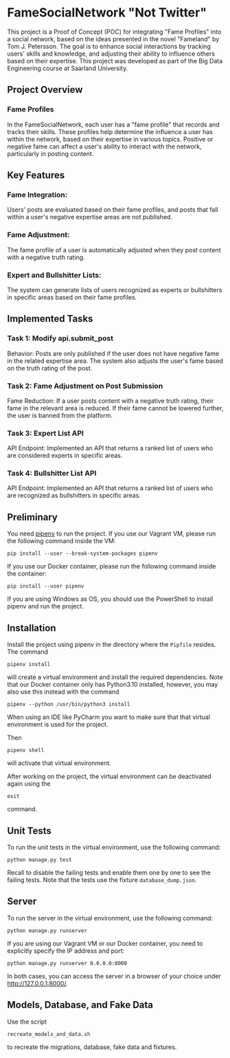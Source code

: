 # FameSocialNetwork "Not Twitter"
This project is a Proof of Concept (POC) for integrating "Fame Profiles" into a social network, based on the ideas presented in the novel "Fameland" by Tom J. Petersson. The goal is to enhance social interactions by tracking users' skills and knowledge, and adjusting their ability to influence others based on their expertise. This project was developed as part of the Big Data Engineering course at Saarland University.

## Project Overview
### Fame Profiles
In the FameSocialNetwork, each user has a "fame profile" that records and tracks their skills. These profiles help determine the influence a user has within the network, based on their expertise in various topics. Positive or negative fame can affect a user's ability to interact with the network, particularly in posting content.

## Key Features
### Fame Integration:
Users' posts are evaluated based on their fame profiles, and posts that fall within a user's negative expertise areas are not published.
### Fame Adjustment:
The fame profile of a user is automatically adjusted when they post content with a negative truth rating.
### Expert and Bullshitter Lists:
The system can generate lists of users recognized as experts or bullshitters in specific areas based on their fame profiles.
## Implemented Tasks
### Task 1: Modify api.submit_post
Behavior: Posts are only published if the user does not have negative fame in the related expertise area. The system also adjusts the user's fame based on the truth rating of the post.
### Task 2: Fame Adjustment on Post Submission
Fame Reduction: If a user posts content with a negative truth rating, their fame in the relevant area is reduced. If their fame cannot be lowered further, the user is banned from the platform.
### Task 3: Expert List API
API Endpoint: Implemented an API that returns a ranked list of users who are considered experts in specific areas.
### Task 4: Bullshitter List API
API Endpoint: Implemented an API that returns a ranked list of users who are recognized as bullshitters in specific areas.

## Preliminary

You need [pipenv](https://pipenv.pypa.io/en/latest/) to run the project. If you use our
Vagrant VM, please run the following command inside the VM:
```
pip install --user --break-system-packages pipenv
```
If you use our Docker container, please run the following command inside the container:
```
pip install --user pipenv
```

If you are using Windows as OS, you should use the PowerShell to install pipenv and
run the project.

## Installation

Install the project using pipenv in the directory where the `Pipfile` resides. The command

``` 
pipenv install
```

will create a virtual environment and install the required dependencies. Note that our Docker container only has
Python3.10 installed, however, you may also use this instead with the command
```
pipenv --python /usr/bin/python3 install
```
When using an IDE like PyCharm you want to make sure that that virtual environment is used for the project.

Then
```
pipenv shell
```
will activate that virtual environment.

After working on the project, the virtual environment can be deactivated again using the
```
exit
```
command.

## Unit Tests

To run the unit tests in the virtual environment, use the following command:

```
python manage.py test
```

Recall to disable the failing tests and enable them one by one to see the failing tests. 
Note that the tests use the fixture `database_dump.json`.

## Server

To run the server in the virtual environment, use the following command:
```
python manage.py runserver
```

If you are using our Vagrant VM or our Docker container, you need to explicitly specify the IP address and port:
```
python manage.py runserver 0.0.0.0:8000
```

In both cases, you can access the server in a browser of your choice under http://127.0.0.1:8000/.

## Models, Database, and Fake Data

Use the script
```
recreate_models_and_data.sh
```
to recreate the migrations, database, fake data and fixtures.

